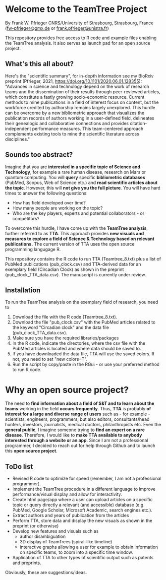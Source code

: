 # Welcome to the TeamTree Project

By Frank W. Pfrieger
CNRS/University of Strasbourg, Strasbourg, France
(fw-pfrieger@gmx.de or frank.pfrieger@unistra.fr)

This repository provides free access to R code and example files enabling the TeamTree analysis. It also serves as launch pad for an open source project.

## What's this all about?
Here's the "scientific summary", for in-depth information see my BioRxiv preprint (Pfrieger, 2021, https://doi.org/10.1101/2020.06.01.128355):
"Advances in science and technology depend on the work of research teams and the dissemination of their results through peer-reviewed articles, which constitute a fastly growing socio-economic resource.
Current methods to mine publications in a field of interest focus on content, but the workforce credited by authorship remains largely unexplored.
This hurdle can be overcome by a new bibliometric approach that visualizes the publication records of authors working in a user-defined field, delineates their genealogic and collaborative connections and provides citation-independent performance measures.
This team-centered approach complements existing tools to mine the scientific literature across disciplines."

## Sounds too abstract?
Imagine that you are **interested in a specific topic of Science and Technology**, for example a rare human disease, research on Mars or quantum computing.
You will **query** specific **bibliometric databases** (PubMed, Scopus, Web of Science etc.) and **read scientific articles about the topic**.
However, this will **not give you the full picture**. You will have hard times to answer the following questions:
- How has field developed over time?
- How many people are working on the topic?
- Who are the key players, experts and potential collaborators - or competitors?

To overcome this hurdle, I have come up with the **TeamTree analysis**, further referred to as **TTA**.
This approach provides **new visuals and measures to explore a field of Science & Technology based on relevant publications.**
The current version of TTA uses the open source programming langugage R.

This repository contains the R code to run TTA (Teamtree_8.txt) plus a list of PubMed publications (pub_clock.csv) and TTA-derived data for an exemplary field (Circadian Clock) as shown in the preprint (pub_clock_TTA_data.csv). The manuscript is currently under review.

## Installation
To run the TeamTree analysis on the exemplary field of research, you need to
1. Download the file with the R code (Teamtree_8.txt).
2. Download the file "pub_clock.csv" with the PubMed articles related to the keyword "Circadian clock" and the data file (pub_clock_TTA_data.csv).
3. Make sure you have the required libraries/packages
4. In the R code, indicate the directories, where the csv file with the PubMed articles is located and where data should be saved to.
5. If you have downloaded the data file, TTA will use the saved colors. If not, you need to set "new colors=T".
6. Run the script by copy/paste in the RGui - or use your preferred method to run R code.

# Why an open source project?
The need to **find information about a field of S&T and to learn about the teams** working in the field **occurs frequently**. Thus, **TTA** is probably **of interest for a large and diverse range of users** such as - for example - scientists, engineers, programmers, but also editors, consultants/head hunters, investors, journalists, medical doctors, philanthropists etc. Even the **general public**, I imagine someone trying to **find an expert on a rare disease**.
Therefore, I would like to **make TTA available to anybody interested through a website or an app**. Since I am not a professional programmer, I decided to reach out for help through Github and to launch this **open source project**.

## ToDo list
- Revised R code to optimize for speed (remember, I am not a professional programmer).
- Implement the TeamTree procedure in a different language to improve performance/visual display and allow for interactivity.
- Create html page/app where a user can upload articles on a specific topic or query directly a relevant (and accessible) database (e.g. PubMed, Google Scholar, Microsoft Academic, search engines etc.).
- Extract authors and years of publication from the articles
- Perform TTA, store data and display the new visuals as shown in the preprint (or otherwise)
- Develop new features and visuals such as
    - author disambiguation
    - 3D display of TeamTrees (spiral-like timeline)
    - interactive graphs allowing a user for example to obtain information on specific teams, to zoom into a specific time window.
- Application of TTA to other types of scientific output such as patents and preprints.

Obviously, these are suggestions/ideas.
